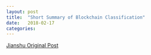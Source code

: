 ```yaml
---
layout: post
title:  "Short Summary of Blockchain Classification"
date:   2018-02-17
categories:
---
```


[Jianshu Original Post](https://www.jianshu.com/p/52bbbb8b5c49)

